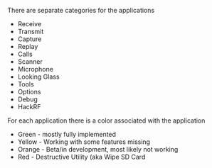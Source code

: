 There are separate categories for the applications
* Receive
* Transmit
* Capture
* Replay
* Calls
* Scanner
* Microphone
* Looking Glass
* Tools
* Options
* Debug
* HackRF

For each application there is a color associated with the application
* Green - mostly fully implemented
* Yellow - Working with some features missing
* Orange - Beta/in development, most likely not working
* Red - Destructive Utility (aka Wipe SD Card